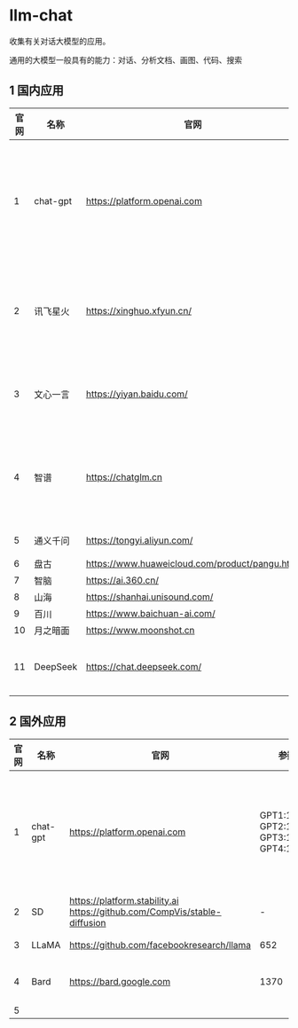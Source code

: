 # llm-chat

 收集有关对话大模型的应用。

通用的大模型一般具有的能力：对话、分析文档、画图、代码、搜索

## 1 国内应用

| 官网 | 名称     | 官网                                           | 参数(亿)                                            | 功能                         | 使用                                                 | 推荐 |
| ---- | -------- | ---------------------------------------------- | --------------------------------------------------- | ---------------------------- | ---------------------------------------------------- | ---- |
| 1    | chat-gpt | https://platform.openai.com                    | GPT1:1.17<br>GPT2:15<br>GPT3:1750<br>GPT4:18000<br> | 对话、分析、画图、代码、续写 | OpenAI，功能最强大，需科学上网所以慢，进化到gpt-4    | +++  |
| 2    | 讯飞星火 | https://xinghuo.xfyun.cn/                      | 1700                                                | 对话、分析、画图、代码       | 讯飞，还行，未见大错误                               | ++   |
| 3    | 文心一言 | https://yiyan.baidu.com/                       | 2600                                                | 对话、识图、搜索             | 百度，勉强，4.0收费，答案很多错误                    | +    |
| 4    | 智谱     | https://chatglm.cn                             | 1750                                                | 对话、嵌入、画图、代码       | 清华，算是可以的，但仍然有问题，而且返回的格式总不对 | ++   |
| 5    | 通义千问 | https://tongyi.aliyun.com/                     | 1000                                                | 对话                         | 阿里巴巴，没有用过                                   | -    |
| 6    | 盘古     | https://www.huaweicloud.com/product/pangu.html | 1000                                                | 对话                         | 华为                                                 | -    |
| 7    | 智脑     | https://ai.360.cn/                             | 1000                                                | 对话                         | 360                                                  | -    |
| 8    | 山海     | https://shanhai.unisound.com/                  | 1000                                                | 对话                         | 云知声                                               | -    |
| 9    | 百川     | https://www.baichuan-ai.com/                   | 530                                                 | 对话                         | 百川智能                                             | -    |
| 10   | 月之暗面 | https://www.moonshot.cn                        | -                                                   | 对话                         | 月之暗面                                             | -    |
| 11   | DeepSeek | https://chat.deepseek.com/                     | 6710                                                | 对话                         | DeepSeek，经常性繁忙，可自行部署                     |      |

## 2 国外应用

| 官网 | 名称     | 官网                                                         | 参数                                                    | 功能                         | 使用                                              | 推荐 |
| ---- | -------- | ------------------------------------------------------------ | ------------------------------------------------------- | ---------------------------- | ------------------------------------------------- | ---- |
| 1    | chat-gpt | https://platform.openai.com                                  | GPT1:1.17<br/>GPT2:15<br/>GPT3:1750<br/>GPT4:18000<br/> | 对话、分析、画图、代码、续写 | OpenAI，功能最强大，需科学上网所以慢，进化到gpt-4 | +++  |
| 2    | SD       | https://platform.stability.ai<br>https://github.com/CompVis/stable-diffusion | -                                                       | 画图                         | 比dalle.2要好                                     | +    |
| 3    | LLaMA    | https://github.com/facebookresearch/llama                    | 652                                                     | 基准                         | Fackbook，中文一般                                | +    |
| 4    | Bard     | https://bard.google.com                                      | 1370                                                    | 对话                         | Google，中文一般，基底是PaLM                      | -    |
| 5    |          |                                                              |                                                         |                              |                                                   |      |